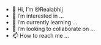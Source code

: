 - 👋 Hi, I’m @Realabhij
- 👀 I’m interested in ...
- 🌱 I’m currently learning ...
- 💞️ I’m looking to collaborate on ...
- 📫 How to reach me ...

<!---
Realabhij/Realabhij is a ✨ special ✨ repository because its `README.md` (this file) appears on your GitHub profile.
You can click the Preview link to take a look at your changes.
--->
